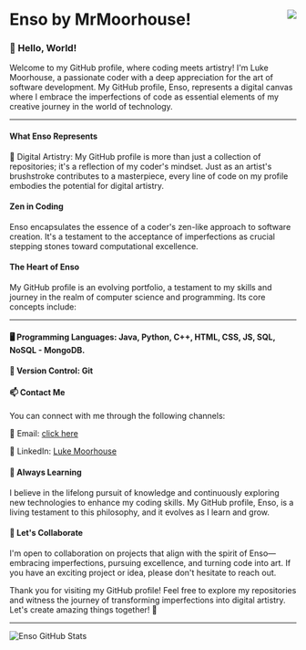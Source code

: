 # Enso by MrMoorhouse!  <img align="right" src="https://komarev.com/ghpvc/?username=MrMoorhouse&show_icons=true&color=blue">

### 👋 Hello, World!
Welcome to my GitHub profile, where coding meets artistry! I'm Luke Moorhouse, a passionate coder with a deep appreciation for the art of software development. My GitHub profile, Enso, represents a digital canvas where I embrace the imperfections of code as essential elements of my creative journey in the world of technology.

*** 
#### What Enso Represents
🎨 Digital Artistry: My GitHub profile is more than just a collection of repositories; it's a reflection of my coder's mindset. Just as an artist's brushstroke contributes to a masterpiece, every line of code on my profile embodies the potential for digital artistry.

#### Zen in Coding
Enso encapsulates the essence of a coder's zen-like approach to software creation. It's a testament to the acceptance of imperfections as crucial stepping stones toward computational excellence.

#### The Heart of Enso
My GitHub profile is an evolving portfolio, a testament to my skills and journey in the realm of computer science and programming. Its core concepts include:

*** 
#### 🖥️ Programming Languages: Java, Python, C++, HTML, CSS, JS, SQL, NoSQL - MongoDB.  

#### 💼 Version Control: Git

#### 📫 Contact Me
You can connect with me through the following channels:

📧 Email: [click here](lm678@uowmail.edu.au)  

💼 LinkedIn: [Luke Moorhouse](www.linkedin.com/in/lukemoorhouse)  

#### 🌱 Always Learning  
I believe in the lifelong pursuit of knowledge and continuously exploring new technologies to enhance my coding skills. My GitHub profile, Enso, is a living testament to this philosophy, and it evolves as I learn and grow.

#### 🤝 Let's Collaborate
I'm open to collaboration on projects that align with the spirit of Enso—embracing imperfections, pursuing excellence, and turning code into art. If you have an exciting project or idea, please don't hesitate to reach out.

Thank you for visiting my GitHub profile! Feel free to explore my repositories and witness the journey of transforming imperfections into digital artistry. Let's create amazing things together! 🚀
*** 
![Enso GitHub Stats](https://github-readme-stats.vercel.app/api?username=MrMoorhouse&show_icons=true&theme=dark)

